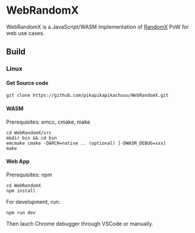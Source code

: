 # WebRandomX

WebRandomX is a JavaScript/WASM implementation of [RandomX](https://github.com/tevador/RandomX) PoW for web use cases.

## Build

### Linux

#### Get Source code

```
git clone https://github.com/pikapikapikachuuu/WebRandomX.git
```

#### WASM

Prerequisites: emcc, cmake, make
```
cd WebRandomX/src
mkdir bin && cd bin
emcmake cmake -DARCH=native .. (optional) [-DWASM_DEBUG=xxx]
make
```

#### Web App

Prerequisites: npm
```
cd WebRandomX
npm install
```

For development, run:

```
npm run dev
```

 Then lauch Chrome debugger through VSCode or manually.
